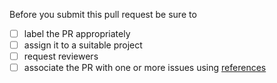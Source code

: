 Before you submit this pull request be sure to

- [ ] label the PR appropriately
- [ ] assign it to a suitable project
- [ ] request reviewers
- [ ] associate the PR with one or more issues using [references](https://help.github.com/en/github/writing-on-github/autolinked-references-and-urls#issues-and-pull-requests)
